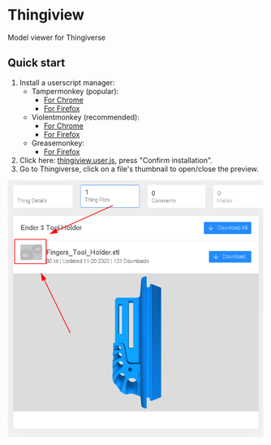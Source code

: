 # Thingiview
Model viewer for Thingiverse
## Quick start
1. Install a userscript manager:
   - Tampermonkey (popular):
     - [For Chrome](https://chrome.google.com/webstore/detail/tampermonkey/dhdgffkkebhmkfjojejmpbldmpobfkfo)
     - [For Firefox](https://addons.mozilla.org/en-US/firefox/addon/tampermonkey/)
   - Violentmonkey (recommended):
     - [For Chrome](https://chrome.google.com/webstore/detail/violentmonkey/jinjaccalgkegednnccohejagnlnfdag)
     - [For Firefox](https://addons.mozilla.org/en-US/firefox/addon/violentmonkey/)
   - Greasemonkey:
     - [For Firefox](https://addons.mozilla.org/en-US/firefox/addon/greasemonkey/)
2. Click here: [thingiview.user.js](https://github.com/czkz/thingiview/raw/master/thingiview.user.js), press "Confirm installation".
3. Go to Thingiverse, click on a file's thumbnail to open/close the preview.

![Preview](preview.png)
